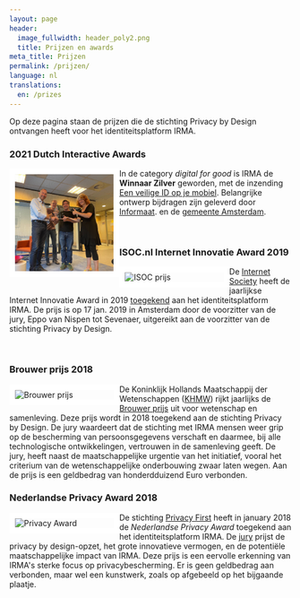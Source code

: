 ```yaml
---
layout: page
header:
  image_fullwidth: header_poly2.png
  title: Prijzen en awards
meta_title: Prijzen
permalink: /prijzen/
language: nl
translations:
  en: /prizes
---
```


Op deze pagina staan de prijzen die de stichting Privacy by Design
ontvangen heeft voor het identiteitsplatform IRMA. 

### 2021 Dutch Interactive Awards

<img align="left" src="../images/dia-prijs-2021.jpeg" alt="DIA prijs"
 style="border:10px solid white; width: 35%; height: 35%"/> In de
 category *digital for good* is IRMA de **Winnaar Zilver** geworden,
 met de inzending [Een veilige ID op je
 mobiel](https://www.emerce.nl/nieuws/dit-winnaars-dutch-interactive-awards-2021). Belangrijke
 ontwerp bijdragen zijn geleverd door
 [Informaat](https://informaat.nl/nl/cases/gemeente-amsterdam/).  en
 de [gemeente
 Amsterdam](https://www.amsterdam.nl/nieuwsarchief/persberichten/2020/persberichten-touria-meliani/goed-id-amsterdam-werkt-nieuwe-manier).

<br>

### ISOC.nl Internet Innovatie Award 2019

<img align="left" src="../images/isoc-award-2019.jpg" alt="ISOC prijs"
 style="border:10px solid white; width: 35%; height: 35%"/> De
 [Internet Society](https://isoc.nl/) heeft de jaarlijkse Internet
 Innovatie Award in 2019
 [toegekend](https://awards.isoc.nl/innovatie/2019/) aan het
 identiteitsplatform IRMA. De prijs is op 17 jan. 2019 in Amsterdam
 door de voorzitter van de jury, Eppo van Nispen tot Sevenaer,
 uitgereikt aan de voorzitter van de stichting Privacy by Design.

<br>

### Brouwer prijs 2018 

<img align="left" src="../images/KHMW-logo.jpg" alt="Brouwer prijs"
 style="border:10px solid white; width: 35%; height: 35%"/> De
 Koninklijk Hollands Maatschappij der Wetenschappen
 ([KHMW](https://www.khmw.nl)) rijkt jaarlijks de [Brouwer
 prijs](https://www.khmw.nl/brouwer-prijs-voor-wetenschap-en-samenleving/)
 uit voor wetenschap en samenleving. Deze prijs wordt in 2018
 toegekend aan de stichting Privacy by Design. De jury waardeert dat
 de stichting met IRMA mensen weer grip op de bescherming van
 persoonsgegevens verschaft en daarmee, bij alle technologische
 ontwikkelingen, vertrouwen in de samenleving geeft. De jury, heeft
 naast de maatschappelijke urgentie van het initiatief, vooral het
 criterium van de wetenschappelijke onderbouwing zwaar laten wegen.
 Aan de prijs is een geldbedrag van honderdduizend Euro verbonden.


### Nederlandse Privacy Award 2018

<img align="left" src="../images/privacyaward.jpg" alt="Privacy Award"
style="border:10px solid white; width: 35%; height: 35%"/> De
stichting [Privacy First](https://privacyfirst.nl/) heeft in january
2018 de *Nederlandse Privacy Award* toegekend aan het
identiteitsplatform IRMA. De
[jury](https://privacyfirst.nl/solutions/evenementen/item/1104-winnaars-nederlandse-privacy-awards-2018.html)
prijst de privacy by design-opzet, het grote innovatieve vermogen, en
de potentiële maatschappelijke impact van IRMA. Deze prijs is een
eervolle erkenning van IRMA's sterke focus op privacybescherming. Er
is geen geldbedrag aan verbonden, maar wel een kunstwerk, zoals op
afgebeeld op het bijgaande plaatje.







